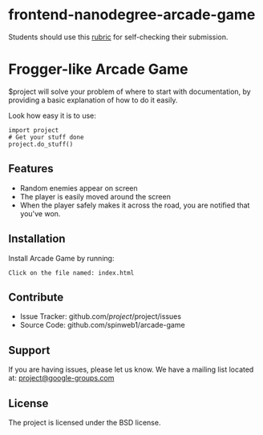 frontend-nanodegree-arcade-game
===============================

Students should use this [rubric](https://www.udacity.com/course/viewer/#!/c-nd001/l-2696458597/m-2687128535) for self-checking their submission.

Frogger-like Arcade Game
========

$project will solve your problem of where to start with documentation,
by providing a basic explanation of how to do it easily.

Look how easy it is to use:

    import project
    # Get your stuff done
    project.do_stuff()

Features
--------

- Random enemies appear on screen
- The player is easily moved around the screen
- When the player safely makes it across the road, you are notified that you've won.

Installation
------------

Install Arcade Game by running:

    Click on the file named: index.html

Contribute
----------

- Issue Tracker: github.com/$project/$project/issues
- Source Code: github.com/spinweb1/arcade-game

Support
-------

If you are having issues, please let us know.
We have a mailing list located at: project@google-groups.com

License
-------

The project is licensed under the BSD license.
